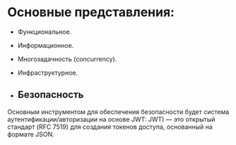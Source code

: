 # Основные представления:

- Функциональное.
- Информационное.
- Многозадачность (concurrency).
- Инфраструктурное.




- ## Безопасность

Основным инструментом для обеспечения безопасности будет система аутентификации/авторизации на основе JWT:
JWT) — это открытый стандарт (RFC 7519) для создания токенов доступа, основанный на формате JSON. 
